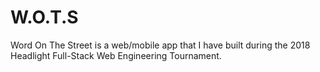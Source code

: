 # W.O.T.S
Word On The Street is a web/mobile app that I have built during the 2018 Headlight Full-Stack Web Engineering Tournament.
